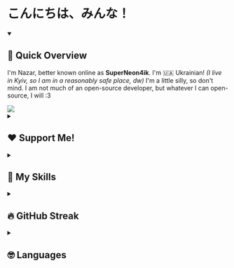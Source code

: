 # こんにちは、みんな！

<details open>
  <summary><h2>👀 Quick Overview</h2></summary>
  <p>I'm Nazar, better known online as <b>SuperNeon4ik</b>. I'm 🇺🇦 Ukrainian! <i>(I live in Kyiv, so I am in a reasonably safe place, dw)</i> I'm a little silly, so don't mind. I am not much of an open-source developer, but whatever I can open-source, I will :3</p>

  <picture>
    <source
      srcset="https://github-readme-stats.vercel.app/api?username=SuperNeon4ik&show_icons=true&theme=dark"
      media="(prefers-color-scheme: dark)"
    />
    <source
      srcset="https://github-readme-stats.vercel.app/api?username=SuperNeon4ik&show_icons=true"
      media="(prefers-color-scheme: light), (prefers-color-scheme: no-preference)"
    />
    <img src="https://github-readme-stats.vercel.app/api?username=SuperNeon4ik&show_icons=true" />
  </picture>
</details>

<details>
  <summary><h2>❤️ Support Me!</h2></summary>

  <p>I am Ukrainian. I live in Ukraine. Please first consider donating to <a href="https://savelife.in.ua/donate/">Come Back Alive</a>. If you wish to support me, I am very happy to recieve your donation over <a href="https://patreon.com/SuperNeon4ik">Patreon</a>! I am very greatful for every single cent you donate. I hope the war will end soon.</p>
</details>

<details>
  <summary><h2>💪 My Skills</h2></summary>

  <p>I am a self-taught programmer and I've been coding since I was like 9 years old. I praise back-end and hate on front-end, but forced to do both by calling. Currently, I am primarily a Java dev, but I do lots of different things.</p>

  <h3>Web Technologies</h3>
  <ul>
    <li>JavaScript</li>
    <li>HTML, CSS</li>
    <li>Node.JS</li>
    <li>SvelteKit</li>
    <li>Express.JS</li>
    <li>FastAPI</li>
  </ul>

  <h3>Application & Game Development</h3>
  <ul>
    <li>C# (.NET)</li>
    <li>Unity (with C#)</li>
    <li>Python <i>(i am a hater)</i></li>
    <li>C++ <i>(was learning a little. made a gd hack with it, lol)</i></li>
  </ul>

  <h3>Databases</h3>
  <p>I didn't use any of these much.</p>
  <ul>
    <li>Firebase Firestore</li>
    <li>Firebase Realtime Database</li>
    <li>MySQL</li>
  </ul>
  
  <h3>Modding</h3>
  <ul>
    <li>Minecraft Spigot/Paper Plugin Development</li>
    <li>Minecraft Forge/Fabric Mod Development <i>(sort of)</i></li>
    <li>Microsoft Dynamics 365 CRM <i>(didn't do anything fancy either)</i></li>
    <li>ADOFAI Modding <i>(working with it rn)</i></li>
  </ul>

  <h3>Other</h3>
  <ul>
    <li>GitHub Actions</li>
    <li>Chrome/Firefox Extension Development <i>(a little)</i></li>
    <li>Java <i>(duh)</i></li>

  </ul>
</details>

<details>
  <summary><h2>🔥 GitHub Streak</h2></summary>
  <a href="https://git.io/streak-stats">
    <img src="https://streak-stats.demolab.com?user=SuperNeon4ik&theme=dark&locale=en" alt="GitHub Streak">
  </a>
</details>

<details>
  <summary><h2>🤓 Languages</h2></summary>
  <p>I am a big nerd and I like learning languages in my free time.</p>
  <table>
    <tr>
      <th>Language</th>
      <th>Proficiency</th>
    </tr>
    <tr>
      <td>🇺🇦 Українська</td>
      <td>Native</td>
    </tr>
    <tr>
      <td>🏳️ Русский</td>
      <td>Native</td>
    </tr>
    <tr>
      <td>🇬🇧 English</td>
      <td>B2 <i>(or better, idk)</i></td>
    </tr>
    <tr>
      <td>🇩🇪 Deutsch</td>
      <td>A1</td>
    </tr>
    <tr>
      <td>🇯🇵 日本語</td>
      <td>Beginner</td>
    </tr>
    <tr>
      <td>🇱🇹 Lietuvių</td>
      <td>Beginner</td>
    </tr>
  </table>
</details>